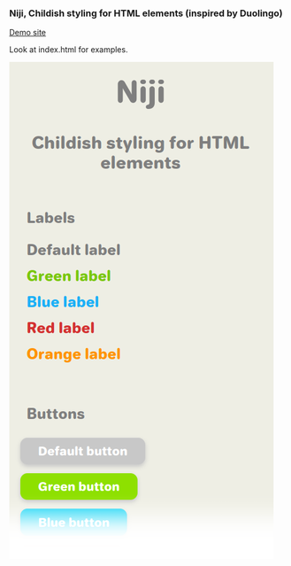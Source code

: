 
### Niji, Childish styling for HTML elements (inspired by Duolingo)

[Demo site](https://gustavostuff.github.io/niji/)

Look at index.html for examples.

![](https://github.com/gustavostuff/niji/blob/master/src/ui.png?raw=true)
